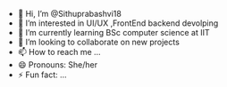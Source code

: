 - 👋 Hi, I’m @Sithuprabashvi18
- 👀 I’m interested in UI/UX ,FrontEnd backend devolping
- 🌱 I’m currently learning BSc computer science at IIT
- 💞️ I’m looking to collaborate on new projects
- 📫 How to reach me ...
- 😄 Pronouns: She/her
- ⚡ Fun fact: ...

<!---
Sithuprabashvi18/Sithuprabashvi18 is a ✨ special ✨ repository because its `README.md` (this file) appears on your GitHub profile.
You can click the Preview link to take a look at your changes.
--->
